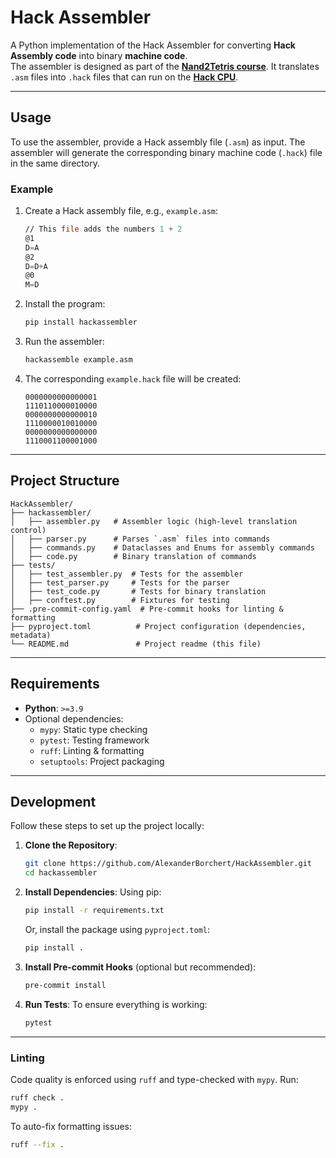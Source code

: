 # Hack Assembler

A Python implementation of the Hack Assembler for converting **Hack Assembly code** into binary **machine code**.  
The assembler is designed as part of the [**Nand2Tetris course**](https://www.nand2tetris.org/). It translates `.asm`
files into `.hack` files that can run on the [**Hack CPU**](https://nand2tetris.github.io/web-ide/chip/).

---

## **Usage**

To use the assembler, provide a Hack assembly file (`.asm`) as input. The assembler will generate the corresponding
binary machine code (`.hack`) file in the same directory.

### **Example**

1. Create a Hack assembly file, e.g., `example.asm`:
   ```asm
   // This file adds the numbers 1 + 2
   @1
   D=A
   @2
   D=D+A
   @0
   M=D
   ```

2. Install the program:
   ```bash
   pip install hackassembler
   ```

3. Run the assembler:
   ```bash
   hackassemble example.asm
   ```

4. The corresponding `example.hack` file will be created:
   ```hack
   0000000000000001
   1110110000010000
   0000000000000010
   1110000010010000
   0000000000000000
   1110001100001000
   ```

---

## **Project Structure**

```plaintext
HackAssembler/
├── hackassembler/
│   ├── assembler.py   # Assembler logic (high-level translation control)
│   ├── parser.py      # Parses `.asm` files into commands
│   ├── commands.py    # Dataclasses and Enums for assembly commands
│   ├── code.py        # Binary translation of commands
├── tests/
│   ├── test_assembler.py  # Tests for the assembler
│   ├── test_parser.py     # Tests for the parser
│   ├── test_code.py       # Tests for binary translation
│   ├── conftest.py        # Fixtures for testing
├── .pre-commit-config.yaml  # Pre-commit hooks for linting & formatting
├── pyproject.toml          # Project configuration (dependencies, metadata)
└── README.md               # Project readme (this file)
```

---

## **Requirements**

- **Python**: `>=3.9`
- Optional dependencies:
    - `mypy`: Static type checking
    - `pytest`: Testing framework
    - `ruff`: Linting & formatting
    - `setuptools`: Project packaging

---

## **Development**

Follow these steps to set up the project locally:

1. **Clone the Repository**:
   ```bash
   git clone https://github.com/AlexanderBorchert/HackAssembler.git
   cd hackassembler
   ```

2. **Install Dependencies**:
   Using pip:
   ```bash
   pip install -r requirements.txt
   ```

   Or, install the package using `pyproject.toml`:
   ```bash
   pip install .
   ```

3. **Install Pre-commit Hooks** (optional but recommended):
   ```bash
   pre-commit install
   ```

4. **Run Tests**:
   To ensure everything is working:
   ```bash
   pytest
   ```

---

### **Linting**

Code quality is enforced using `ruff` and type-checked with `mypy`. Run:

   ```bash
   ruff check .
   mypy .
   ```

To auto-fix formatting issues:

   ```bash
   ruff --fix .
   ```
